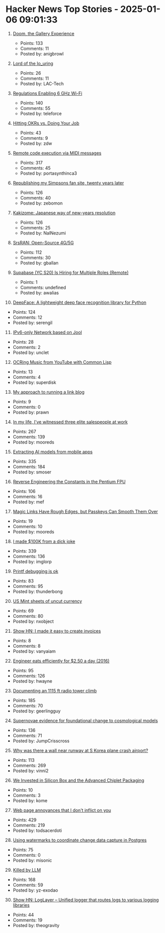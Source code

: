 # Hacker News Top Stories - 2025-01-06 09:01:33

1. [Doom, the Gallery Experience](https://bobatealee.itch.io/doom-the-gallery-experience)
   - Points: 133
   - Comments: 11
   - Posted by: anigbrowl

2. [Lord of the Io_uring](https://unixism.net/loti/index.html)
   - Points: 26
   - Comments: 11
   - Posted by: LAC-Tech

3. [Regulations Enabling 6 GHz Wi-Fi](https://www.wi-fi.org/regulations-enabling-6-ghz-wi-fi)
   - Points: 140
   - Comments: 55
   - Posted by: teleforce

4. [Hitting OKRs vs. Doing Your Job](https://jessitron.com/2025/01/05/hitting-okrs-vs-doing-your-job/)
   - Points: 43
   - Comments: 9
   - Posted by: zdw

5. [Remote code execution via MIDI messages](https://psi3.ru/blog/swl01u/)
   - Points: 317
   - Comments: 45
   - Posted by: portasynthinca3

6. [Republishing my Simpsons fan site, twenty years later](https://www.bingeclock.com/blog/post/republishing-my-simpsons-fan-site-twenty-years-later)
   - Points: 126
   - Comments: 40
   - Posted by: zebomon

7. [Kakizome: Japanese way of new-years resolution](https://harimus.github.io//2025/01/02/kakizome.html)
   - Points: 126
   - Comments: 25
   - Posted by: NalNezumi

8. [SrsRAN: Open-Source 4G/5G](https://github.com/srsran)
   - Points: 112
   - Comments: 30
   - Posted by: gballan

9. [Supabase (YC S20) Is Hiring for Multiple Roles (Remote)](https://supabase.com/careers)
   - Points: 1
   - Comments: undefined
   - Posted by: awalias

10. [DeepFace: A lightweight deep face recognition library for Python](https://github.com/serengil/deepface)
   - Points: 124
   - Comments: 12
   - Posted by: serengil

11. [IPv6-only Network based on Jool](https://taoshu.in/unix/jool-nat64.html)
   - Points: 28
   - Comments: 2
   - Posted by: unclet

12. [OCRing Music from YouTube with Common Lisp](https://nickfa.ro/wiki/OCRing_Music_from_YouTube_with_Common_Lisp)
   - Points: 13
   - Comments: 4
   - Posted by: superdisk

13. [My approach to running a link blog](https://simonwillison.net/2024/Dec/22/link-blog/)
   - Points: 9
   - Comments: 0
   - Posted by: prawn

14. [In my life, I've witnessed three elite salespeople at work](https://slate.com/life/2024/12/work-jobs-sales-telemarketing-america.html)
   - Points: 267
   - Comments: 139
   - Posted by: mooreds

15. [Extracting AI models from mobile apps](https://altayakkus.substack.com/p/you-wouldnt-download-an-ai)
   - Points: 335
   - Comments: 184
   - Posted by: smoser

16. [Reverse Engineering the Constants in the Pentium FPU](http://www.righto.com/2025/01/pentium-floating-point-ROM.html)
   - Points: 106
   - Comments: 16
   - Posted by: mef

17. [Magic Links Have Rough Edges, but Passkeys Can Smooth Them Over](https://rmondello.com/2025/01/02/magic-links-and-passkeys/)
   - Points: 19
   - Comments: 10
   - Posted by: mooreds

18. [I made $100K from a dick joke](https://imgur.com/gallery/KZ4u3c4)
   - Points: 339
   - Comments: 136
   - Posted by: imglorp

19. [Printf debugging is ok](https://www.polymonster.co.uk/blog/printf-debugging-is-ok)
   - Points: 83
   - Comments: 95
   - Posted by: thunderbong

20. [US Mint sheets of uncut currency](https://www.usmint.gov/paper-currency/uncut-currency/)
   - Points: 69
   - Comments: 80
   - Posted by: nxobject

21. [Show HN: I made it easy to create invoices](https://www.invoicefast.io)
   - Points: 8
   - Comments: 8
   - Posted by: vanyaiam

22. [Engineer eats efficiently for $2.50 a day (2016)](https://futureboy.us/blog/twofifty.html)
   - Points: 95
   - Comments: 126
   - Posted by: hwayne

23. [Documenting an 1115 ft radio tower climb](https://www.jeffgeerling.com/blog/2024/documenting-1115-ft-radio-tower-climb)
   - Points: 185
   - Comments: 70
   - Posted by: geerlingguy

24. [Supernovae evidence for foundational change to cosmological models](https://academic.oup.com/mnrasl/article/537/1/L55/7926647)
   - Points: 136
   - Comments: 71
   - Posted by: JumpCrisscross

25. [Why was there a wall near runway at S Korea plane crash airport?](https://www.bbc.com/news/articles/c0mvynnxzzmo)
   - Points: 113
   - Comments: 269
   - Posted by: vinni2

26. [We Invested in Silicon Box and the Advanced Chiplet Packaging](https://medium.com/@heng.huang/why-we-invested-in-silicon-box-and-advanced-chiplet-packaging-3d1905c6ec2e)
   - Points: 10
   - Comments: 3
   - Posted by: kome

27. [Web page annoyances that I don't inflict on you](http://rachelbythebay.com/w/2025/01/04/cruft/)
   - Points: 429
   - Comments: 219
   - Posted by: todsacerdoti

28. [Using watermarks to coordinate change data capture in Postgres](https://blog.sequinstream.com/using-watermarks-to-coordinate-change-data-capture-in-postgres/)
   - Points: 75
   - Comments: 0
   - Posted by: misonic

29. [Killed by LLM](https://r0bk.github.io/killedbyllm/)
   - Points: 168
   - Comments: 59
   - Posted by: yz-exodao

30. [Show HN: LogLayer – Unified logger that routes logs to various logging libraries](https://loglayer.dev/)
   - Points: 44
   - Comments: 19
   - Posted by: theogravity

